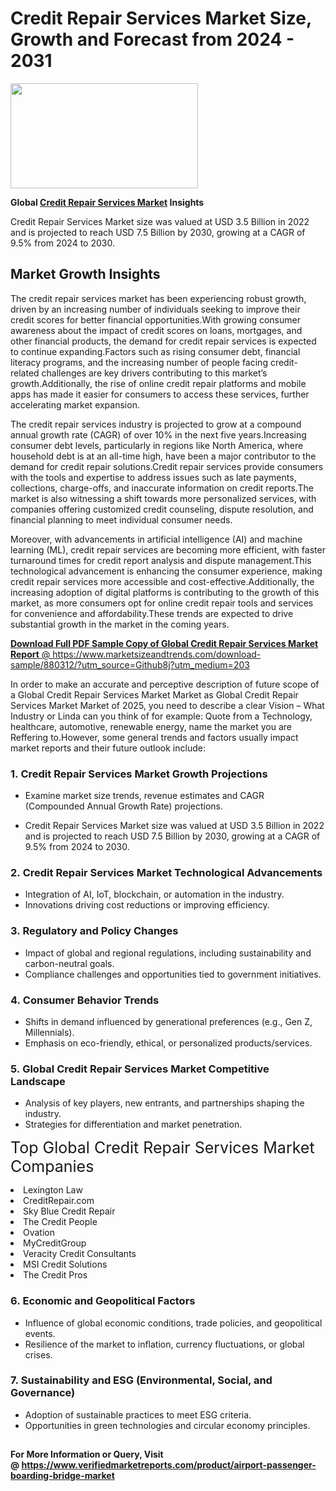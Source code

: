 <H1>Credit Repair Services Market Size, Growth and Forecast from 2024 - 2031</H1><img class="aligncenter size-medium wp-image-584254" src="https://thirdeyenews.in/wp-content/uploads/2024/09/Global-Market-Research-300x168.jpeg" alt="" width="300" height="168" /><p><strong>Global&nbsp;<a href="https://www.marketsizeandtrends.com/download-sample/880312/?utm_source=Github8j?utm_medium=203">Credit Repair Services Market</a> Insights</strong></p><p>Credit Repair Services Market size was valued at USD 3.5 Billion in 2022 and is projected to reach USD 7.5 Billion by 2030, growing at a CAGR of 9.5% from 2024 to 2030.</p><p><h2>Market Growth Insights</h2> <p>The credit repair services market has been experiencing robust growth, driven by an increasing number of individuals seeking to improve their credit scores for better financial opportunities.With growing consumer awareness about the impact of credit scores on loans, mortgages, and other financial products, the demand for credit repair services is expected to continue expanding.Factors such as rising consumer debt, financial literacy programs, and the increasing number of people facing credit-related challenges are key drivers contributing to this market’s growth.Additionally, the rise of online credit repair platforms and mobile apps has made it easier for consumers to access these services, further accelerating market expansion.</p> <p><a href="#"></a></p> <p>The credit repair services industry is projected to grow at a compound annual growth rate (CAGR) of over 10% in the next five years.Increasing consumer debt levels, particularly in regions like North America, where household debt is at an all-time high, have been a major contributor to the demand for credit repair solutions.Credit repair services provide consumers with the tools and expertise to address issues such as late payments, collections, charge-offs, and inaccurate information on credit reports.The market is also witnessing a shift towards more personalized services, with companies offering customized credit counseling, dispute resolution, and financial planning to meet individual consumer needs.</p> <p>Moreover, with advancements in artificial intelligence (AI) and machine learning (ML), credit repair services are becoming more efficient, with faster turnaround times for credit report analysis and dispute management.This technological advancement is enhancing the consumer experience, making credit repair services more accessible and cost-effective.Additionally, the increasing adoption of digital platforms is contributing to the growth of this market, as more consumers opt for online credit repair tools and services for convenience and affordability.These trends are expected to drive substantial growth in the market in the coming years.</p> <p><a href="#"></p><p><span class=""><strong>Download Full PDF Sample Copy of Global Credit Repair Services Market Report</strong> @ <a href="https://www.marketsizeandtrends.com/download-sample/880312/?utm_source=Github8j?utm_medium=203" target="_blank">https://www.marketsizeandtrends.com/download-sample/880312/?utm_source=Github8j?utm_medium=203</a></span></p><p>In order to make an accurate and perceptive description of future scope of a Global&nbsp;Credit Repair Services Market Market as Global&nbsp;Credit Repair Services Market Market of 2025, you need to describe a clear Vision &ndash; What Industry or Linda can you think of for example: Quote from a Technology, healthcare, automotive, renewable energy, name the market you are Reffering to.However, some general trends and factors usually impact market reports and their future outlook include:</p><h3>1.&nbsp;<strong>Credit Repair Services Market Growth Projections</strong></h3><ul><li>Examine market size trends, revenue estimates and CAGR (Compounded Annual Growth Rate) projections.</li><li><p>Credit Repair Services Market size was valued at USD 3.5 Billion in 2022 and is projected to reach USD 7.5 Billion by 2030, growing at a CAGR of 9.5% from 2024 to 2030.</p></li></ul><h3>2.&nbsp;<strong>Credit Repair Services Market Technological Advancements</strong></h3><ul><li>Integration of AI, IoT, blockchain, or automation in the industry.</li><li>Innovations driving cost reductions or improving efficiency.</li></ul><h3>3.&nbsp;<strong>Regulatory and Policy Changes</strong></h3><ul><li>Impact of global and regional regulations, including sustainability and carbon-neutral goals.</li><li>Compliance challenges and opportunities tied to government initiatives.</li></ul><h3>4.&nbsp;<strong>Consumer Behavior Trends</strong></h3><ul><li>Shifts in demand influenced by generational preferences (e.g., Gen Z, Millennials).</li><li>Emphasis on eco-friendly, ethical, or personalized products/services.</li></ul><h3>5.&nbsp;<strong>Global Credit Repair Services Market Competitive Landscape</strong></h3><ul><li>Analysis of key players, new entrants, and partnerships shaping the industry.</li><li>Strategies for differentiation and market penetration.</li></ul><p data-pm-slice="1 1 []"><span style="color: inherit; font-family: inherit; font-size: 25px;">Top Global Credit Repair Services Market Companies</span></p><div class="" data-test-id=""><p><li>Lexington Law</li><li> CreditRepair.com</li><li> Sky Blue Credit Repair</li><li> The Credit People</li><li> Ovation</li><li> MyCreditGroup</li><li> Veracity Credit Consultants</li><li> MSI Credit Solutions</li><li> The Credit Pros</li></p></div><h3>6.&nbsp;<strong>Economic and Geopolitical Factors</strong></h3><ul><li>Influence of global economic conditions, trade policies, and geopolitical events.</li><li>Resilience of the market to inflation, currency fluctuations, or global crises.</li></ul><h3>7.&nbsp;<strong>Sustainability and ESG (Environmental, Social, and Governance)</strong></h3><ul><li>Adoption of sustainable practices to meet ESG criteria.</li><li>Opportunities in green technologies and circular economy principles.</li></ul><h2><strong style="font-size: 14px;">For More Information or Query, Visit @&nbsp;</strong><a style="background-color: #ffffff; font-size: 14px;" href="https://www.marketsizeandtrends.com/report/credit-repair-services-market/" target="_blank">https://www.verifiedmarketreports.com/product/airport-passenger-boarding-bridge-market</a></h2>